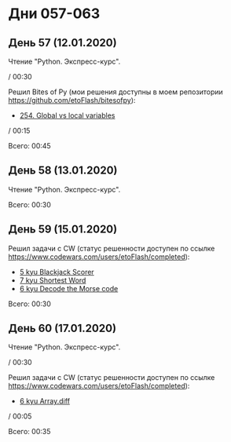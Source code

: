 # Дни 057-063

## День 57 (12.01.2020)

Чтение "Python. Экспресс-курс".

/ 00:30

Решил Bites of Py (мои решения доступны в моем репозитории https://github.com/etoFlash/bitesofpy):

* [254. Global vs local variables](https://codechalleng.es/bites/254/)

/ 00:15

Всего: 00:45

## День 58 (13.01.2020)

Чтение "Python. Экспресс-курс".

Всего: 00:30

## День 59 (15.01.2020)

Решил задачи с CW (статус решенности доступен по ссылке https://www.codewars.com/users/etoFlash/completed):

* [5 kyu Blackjack Scorer](https://www.codewars.com/kata/534ffb35edb1241eda0015fe)
* [7 kyu Shortest Word](https://www.codewars.com/kata/57cebe1dc6fdc20c57000ac9)
* [6 kyu Decode the Morse code ](https://www.codewars.com/kata/54b724efac3d5402db00065e)

Всего: 00:30

## День 60 (17.01.2020)

Чтение "Python. Экспресс-курс".

/ 00:30

Решил задачи с CW (статус решенности доступен по ссылке https://www.codewars.com/users/etoFlash/completed):

* [6 kyu Array.diff](https://www.codewars.com/kata/523f5d21c841566fde000009)

/ 00:05

Всего: 00:35
